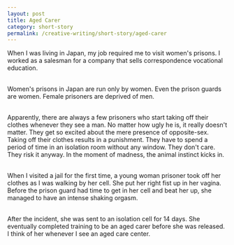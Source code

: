 ```yaml
---
layout: post
title: Aged Carer
category: short-story
permalink: /creative-writing/short-story/aged-carer
---
```


When I was living in Japan, my job required me to visit women's prisons. I worked as a salesman for a company that sells correspondence vocational education.
<br /><br />

Women's prisons in Japan are run only by women. Even the prison guards are women. Female prisoners are deprived of men.
<br /><br />

Apparently, there are always a few prisoners who start taking off their clothes whenever they see a man. No matter how ugly he is, it really doesn't matter. They get so excited about the mere presence of opposite-sex. Taking off their clothes results in a punishment. They have to spend a period of time in an isolation room without any window. They don't care. They risk it anyway. In the moment of madness, the animal instinct kicks in.
<br /><br />

When I visited a jail for the first time, a young woman prisoner took off her clothes as I was walking by her cell. She put her right fist up in her vagina. Before the prison guard had time to get in her cell and beat her up, she managed to have an intense shaking orgasm.
<br /><br />

After the incident, she was sent to an isolation cell for 14 days. She eventually completed training to be an aged carer before she was released. I think of her whenever I see an aged care center.
<br /><br />
